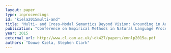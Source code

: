 ```yaml
---
layout: paper
type: inproceedings
id: "kiela2015multi-and"
title: "Multi- and Cross-Modal Semantics Beyond Vision: Grounding in Auditory Perception"
publication: "Conference on Empirical Methods in Natural Language Processing (EMNLP)"
year: 2015
external_url: http://www.cl.cam.ac.uk/~dk427/papers/emnlp2015a.pdf
authors: "Douwe Kiela, Stephen Clark"
---
```

